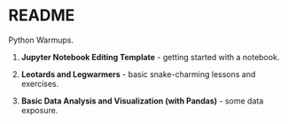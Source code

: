 # README

Python Warmups.

1. **Jupyter Notebook Editing Template** - getting started with a notebook.

2. **Leotards and Legwarmers**  - basic snake-charming lessons and exercises.

2. **Basic Data Analysis and Visualization (with Pandas)** - some data exposure.
